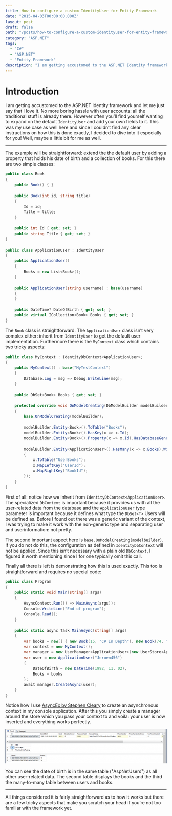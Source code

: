```yaml
---
title: How to configure a custom IdentityUser for Entity-Framework
date: "2015-04-03T00:00:00.000Z"
layout: post
draft: false
path: "/posts/how-to-configure-a-custom-identityuser-for-entity-framework/"
category: "ASP.NET"
tags:
  - "C#"
  - "ASP.NET"
  - "Entity-Framework"
description: "I am getting accustomed to the ASP.NET Identity framework and let me just say that I love it. No more boring hassle with user accounts: all the traditional stuff is already there. However often you’ll find yourself wanting to expand on the default IdentityUser class and add your own fields to it. This was my use case as well here and since I couldn’t find any clear instructions on how this is done exactly, I decided to dive into it especially for you! Well, maybe a little bit for me as well."
---
```


# Introduction

I am getting accustomed to the ASP.NET Identity framework and let me just say that I love it. No more boring hassle with user accounts: all the traditional stuff is already there. However often you’ll find yourself wanting to expand on the default `IdentityUser` and add your own fields to it. This was my use case as well here and since I couldn’t find any clear instructions on how this is done exactly, I decided to dive into it especially for you! Well, maybe a little bit for me as well.


---


The example will be straightforward: extend the the default user by adding a property that holds his date of birth and a collection of books. For this there are two simple classes:

```csharp
public class Book
{
    public Book() { }

    public Book(int id, string title)
    {
        Id = id;
        Title = title;
    }

    public int Id { get; set; }
    public string Title { get; set; }
}

public class ApplicationUser : IdentityUser
{
    public ApplicationUser()
    {
        Books = new List<Book>();
    }

    public ApplicationUser(string username) : base(username)
    {
    }

    public DateTime? DateOfBirth { get; set; }
    public virtual ICollection<Book> Books { get; set; }
}
```

The `Book` class is straightforward. The `ApplicationUser` class isn’t very complex either: inherit from `IdentityUser` to get the default user implementation. Furthermore there is the `MyContext` class which contains two tricky aspects:

```csharp
public class MyContext : IdentityDbContext<ApplicationUser>;
{
    public MyContext() : base("MyTestContext")
    {
        Database.Log = msg => Debug.WriteLine(msg);
    }

    public DbSet<Book> Books { get; set; }

    protected override void OnModelCreating(DbModelBuilder modelBuilder)
    {
        base.OnModelCreating(modelBuilder);

        modelBuilder.Entity<Book>().ToTable("Books");
        modelBuilder.Entity<Book>().HasKey(x => x.Id);
        modelBuilder.Entity<Book>().Property(x => x.Id).HasDatabaseGeneratedOption(DatabaseGeneratedOption.None);

        modelBuilder.Entity<ApplicationUser>().HasMany(x => x.Books).WithMany().Map(x =>
        {
            x.ToTable("UserBooks");
            x.MapLeftKey("UserId");
            x.MapRightKey("BookId");
        });
    }
}
```

First of all: notice how we inherit from `IdentityDbContext<ApplicationUser>`. The specialized `DbContext` is important because it provides us with all the user-related data from the database and the `ApplicationUser` type parameter is important because it defines what type the `DbSet<T>` Users will be defined as. Before I found out there was a generic variant of the context, I was trying to make it work with the non-generic type and separating user and userinformation: not pretty.

The second important aspect here is `base.OnModelCreating(modelbuilder)`. If you do not do this, the configuration as defined in `IdentityDbContext` will not be applied. Since this isn’t necessary with a plain old `DbContext`, I figured it worth mentioning since I for one typically omit this call.

Finally all there is left is demonstrating how this is used exactly. This too is straightforward and requires no special code:

```csharp
public class Program
{
    public static void Main(string[] args)
    {
        AsyncContext.Run(() => MainAsync(args));
        Console.WriteLine("End of program");
        Console.Read();
    }

    public static async Task MainAsync(string[] args)
    {
        var books = new[] { new Book(15, "C# In Depth"), new Book(74, "The Art of Unit Testing") };
        var context = new MyContext();
        var manager = new UserManager<ApplicationUser>(new UserStore<ApplicationUser>(context));
        var user = new ApplicationUser("Jeroen456")
        {
            DateOfBirth = new DateTime(1992, 11, 02),
            Books = books
        };
        await manager.CreateAsync(user);
    }
}
```

Notice how I use [AsyncEx by Stephen Cleary](https://github.com/StephenCleary/AsyncEx) to create an asynchronous context in my console application. After this you simply create a manager around the store which you pass your context to and voilà: your user is now inserted and everything works perfectly.

![Resulting database](./db.png)

You can see the date of birth is in the same table (²AspNetUsers²) as all other user-related data. The second table displays the books and the third the many-to-many table between users and books.

---

All things considered it is fairly straightforward as to how it works but there are a few tricky aspects that make you scratch your head if you’re not too familiar with the framework yet.